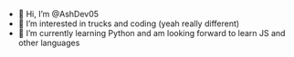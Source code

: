 - 👋 Hi, I’m @AshDev05
- 👀 I’m interested in trucks and coding (yeah really different)
- 🌱 I’m currently learning Python and am looking forward to learn JS and other languages

<!---
AshDev05/AshDev05 is a ✨ special ✨ repository because its `README.md` (this file) appears on your GitHub profile.
You can click the Preview link to take a look at your changes.
--->
